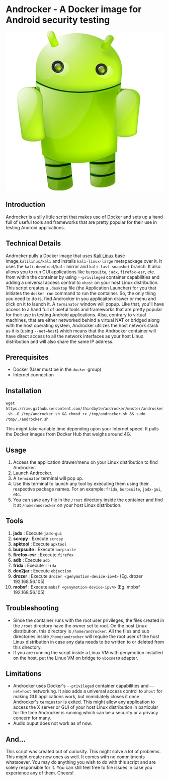 # Androcker - A Docker image for Android security testing

![androcker](https://raw.githubusercontent.com/thirdbyte/androcker/master/androcker.png)

## Introduction

Androcker is a silly little script that makes use of [Docker](https://www.docker.com/) and sets up a hand full of useful tools and frameworks that are pretty popular for their use in testing Android applications.

## Technical Details

Androcker pulls a Docker image that uses [Kali Linux](https://www.kali.org/) base image,`kalilinux/kali` and installs `kali-linux-large` metapackage over it. It uses the `kali.download/kali` mirror and `kali-last-snapshot` branch. It also allows you to run GUI applications like `burpsuite`, `jadx`, `firefox-esr`, etc. from within the container by using `--privileged` container capabilities and adding a universal access control to `xhost` on your host Linux distribution. This script creates a `.desktop` file (the Application Launcher) for you that initiates the `docker run` command to run the container. So, the only thing you need to do is, find Androcker in you applicaiton drawer or menu and click on it to launch it. A `terminator` window will popup. Like that, you'll have access to a hand full of useful tools and frameworks that are pretty popular for their use in testing Android applications. Also, contrary to virtual machines, that are either networked behind a virtual NAT or bridged along with the host operating system, Androcker utilizes the host network stack as it is (using `--net=host`) which means that the Androcker container will have direct access to all the network interfaces as your host Linux distribution and will also share the same IP address.

## Prerequisites
+ Docker (User must be in the `docker` group)
+ Internet connection

## Installation

`wget https://raw.githubusercontent.com/thirdbyte/androcker/master/androcker.sh -O /tmp/androcker.sh && chmod +x /tmp/androcker.sh && sudo /tmp/./androcker.sh`

This might take variable time depending upon your Internet speed. It pulls the Docker images from Docker Hub that weighs around 4G.

## Usage

1. Access the application drawer/menu on your Linux distribution to find Androcker.
2. Launch Androcker.
3. A `terminator` terminal will pop up.
4. Use this terminal to launch any tool by executing them using their respective package names. For an example: `frida`, `burpsuite`, `jadx-gui`, etc.
5. You can save any file in the `/root` directory inside the container and find it at `/home/androcker` on your host Linux distribution.

## Tools

1. **jadx** : Execute `jadx-gui` 
2. **scrcpy** : Execute `scrcpy`
3. **apktool** : Execute `apktool`
4. **burpsuite** : Execute `burpsuite`
5. **firefox-esr** : Execute `firefox`
6. **adb** : Execute `adb`
7. **frida** : Execute `frida`
8. **dex2jar** : Execute `objection`
9. **drozer** : Execute `drozer <genymotion-device-ipv4>` (Eg. drozer 192.168.56.105)
10. **mobsf** : Execute `mobsf <genymotion-device-ipv4>` (Eg. mobsf 192.168.56.105)

## Troubleshooting

+ Since the container runs with the root user privileges, the files created in the `/root` directory have the owner set to root. On the host Linux distribution, this directory is `/home/androcker`. All the files and sub directories inside `/home/androcker` will require the root user of the host Linux distribution in case any data needs to be written to or deleted from this directory.
+ If you are running the script inside a Linux VM with genymotion installed on the host, put the Linux VM on bridge to `vboxnet0` adapter.

## Limitations

+ Androcker uses Docker's `--privileged` container capabilities and `--net=host` networking. It also adds a universal access control to `xhost` for making GUI applications work, but immidiately closes it once Androcker's `terminator` is exited. This might allow any application to access the X server or GUI of your host Linux distribution in particular for the time Androcker is running which can be a security or a privacy concern for many.
+ Audio ouput does not work as of now.

## And...

This script was created out of curiosity. This might solve a lot of problems. This might create new ones as well. It comes with no commitments whatsoever. You may do anything you wish to do with this script and are solely responsible for it. You can still feel free to file issues in case you experience any of them. Cheers!
